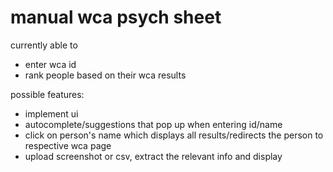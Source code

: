 # manual wca psych sheet

currently able to
- enter wca id
- rank people based on their wca results


possible features:
- implement ui
- autocomplete/suggestions that pop up when entering id/name 
- click on person's name which displays all results/redirects the person to respective wca page
- upload screenshot or csv, extract the relevant info and display
